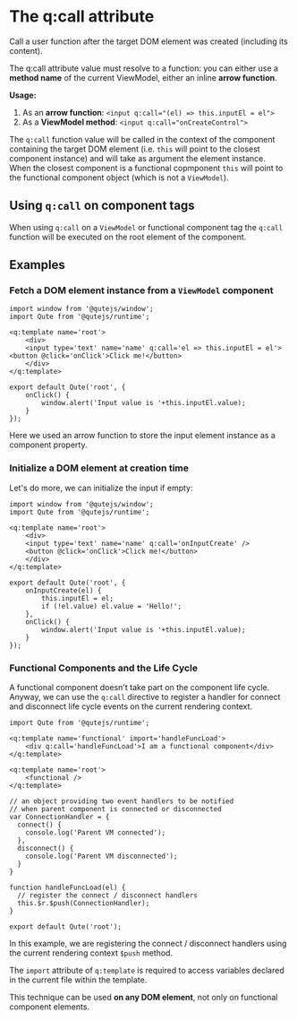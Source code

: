 # The q:call attribute

Call a user function after the target DOM element was created (including its content).

The q:call attribute value must resolve to a function: you can either use a **method name** of the current ViewModel, either an inline **arrow function**.

**Usage:**
1. As an **arrow function**: `<input q:call="(el) => this.inputEl = el">`
2. As a **ViewModel method**: `<input q:call="onCreateControl">`

The `q:call` function value will be called in the context of the component containing the target DOM element (i.e. `this` will point to the closest component instance) and will take as argument the element instance.  \
When the closest component is a functional copmponent `this` will point to the functional component object (which is not a `ViewModel`).

## Using `q:call` on component tags

When using `q:call` on a `ViewModel` or functional component tag the `q:call` function will be executed on the root element of the component.

## Examples

### Fetch a DOM element instance from a `ViewModel` component

```jsq
import window from '@qutejs/window';
import Qute from '@qutejs/runtime';

<q:template name='root'>
	<div>
	<input type='text' name='name' q:call='el => this.inputEl = el'><button @click='onClick'>Click me!</button>
	</div>
</q:template>

export default Qute('root', {
	onClick() {
		window.alert('Input value is '+this.inputEl.value);
	}
});
```

Here we used an arrow function to store the input element instance as a component property.

### Initialize a DOM element at creation time

Let's do more, we can initialize the input if empty:

```jsq
import window from '@qutejs/window';
import Qute from '@qutejs/runtime';

<q:template name='root'>
	<div>
	<input type='text' name='name' q:call='onInputCreate' />
	<button @click='onClick'>Click me!</button>
	</div>
</q:template>

export default Qute('root', {
	onInputCreate(el) {
		this.inputEl = el;
		if (!el.value) el.value = 'Hello!';
	},
	onClick() {
		window.alert('Input value is '+this.inputEl.value);
	}
});
```

### Functional Components and the Life Cycle

A functional component doesn't take part on the component life cycle.  \
Anyway, we can use the `q:call` directive to register a handler for connect and disconnect life cycle events on the current rendering context.

```jsq
import Qute from '@qutejs/runtime';

<q:template name='functional' import='handleFuncLoad'>
    <div q:call='handleFuncLoad'>I am a functional component</div>
</q:template>

<q:template name='root'>
    <functional />
</q:template>

// an object providing two event handlers to be notified
// when parent component is connected or disconnected
var ConnectionHandler = {
  connect() {
  	console.log('Parent VM connected');
  },
  disconnect() {
    console.log('Parent VM disconnected');
  }
}

function handleFuncLoad(el) {
  // register the connect / disconnect handlers
  this.$r.$push(ConnectionHandler);
}

export default Qute('root');
```

In this example, we are registering the connect / disconnect handlers using the current rendering context `$push` method.

The `import` attribute of `q:template` is required to access variables declared in the current file within the template.

This technique can be used **on any DOM element**, not only on functional component elements.



